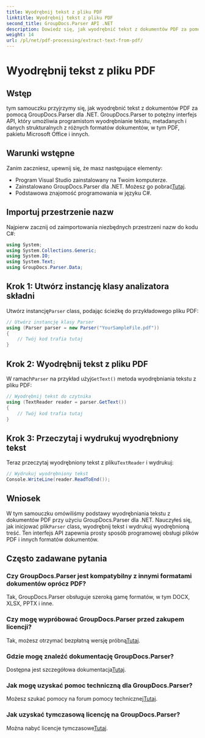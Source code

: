 ```yaml
---
title: Wyodrębnij tekst z pliku PDF
linktitle: Wyodrębnij tekst z pliku PDF
second_title: GroupDocs.Parser API .NET
description: Dowiedz się, jak wyodrębnić tekst z dokumentów PDF za pomocą GroupDocs.Parser dla .NET. Samouczek krok po kroku dla programistów.
weight: 14
url: /pl/net/pdf-processing/extract-text-from-pdf/
---
```


# Wyodrębnij tekst z pliku PDF

## Wstęp
tym samouczku przyjrzymy się, jak wyodrębnić tekst z dokumentów PDF za pomocą GroupDocs.Parser dla .NET. GroupDocs.Parser to potężny interfejs API, który umożliwia programistom wyodrębnianie tekstu, metadanych i danych strukturalnych z różnych formatów dokumentów, w tym PDF, pakietu Microsoft Office i innych.
## Warunki wstępne
Zanim zaczniesz, upewnij się, że masz następujące elementy:
- Program Visual Studio zainstalowany na Twoim komputerze.
-  Zainstalowano GroupDocs.Parser dla .NET. Możesz go pobrać[Tutaj](https://releases.groupdocs.com/parser/net/).
- Podstawowa znajomość programowania w języku C#.

## Importuj przestrzenie nazw
Najpierw zacznij od zaimportowania niezbędnych przestrzeni nazw do kodu C#:
```csharp
using System;
using System.Collections.Generic;
using System.IO;
using System.Text;
using GroupDocs.Parser.Data;
```
## Krok 1: Utwórz instancję klasy analizatora składni
 Utwórz instancję`Parser` class, podając ścieżkę do przykładowego pliku PDF:
```csharp
// Utwórz instancję klasy Parser
using (Parser parser = new Parser("YourSampleFile.pdf"))
{
    // Twój kod trafia tutaj
}
```
## Krok 2: Wyodrębnij tekst z pliku PDF
 W ramach`Parser` na przykład użyj`GetText()` metoda wyodrębniania tekstu z pliku PDF:
```csharp
// Wyodrębnij tekst do czytnika
using (TextReader reader = parser.GetText())
{
    // Twój kod trafia tutaj
}
```
## Krok 3: Przeczytaj i wydrukuj wyodrębniony tekst
 Teraz przeczytaj wyodrębniony tekst z pliku`TextReader` i wydrukuj:
```csharp
// Wydrukuj wyodrębniony tekst
Console.WriteLine(reader.ReadToEnd());
```

## Wniosek
 W tym samouczku omówiliśmy podstawy wyodrębniania tekstu z dokumentów PDF przy użyciu GroupDocs.Parser dla .NET. Nauczyłeś się, jak inicjować plik`Parser` class, wyodrębnij tekst i wydrukuj wyodrębnioną treść. Ten interfejs API zapewnia prosty sposób programowej obsługi plików PDF i innych formatów dokumentów.

## Często zadawane pytania
### Czy GroupDocs.Parser jest kompatybilny z innymi formatami dokumentów oprócz PDF?
Tak, GroupDocs.Parser obsługuje szeroką gamę formatów, w tym DOCX, XLSX, PPTX i inne.
### Czy mogę wypróbować GroupDocs.Parser przed zakupem licencji?
 Tak, możesz otrzymać bezpłatną wersję próbną[Tutaj](https://releases.groupdocs.com/).
### Gdzie mogę znaleźć dokumentację GroupDocs.Parser?
 Dostępna jest szczegółowa dokumentacja[Tutaj](https://tutorials.groupdocs.com/parser/net/).
### Jak mogę uzyskać pomoc techniczną dla GroupDocs.Parser?
 Możesz szukać pomocy na forum pomocy technicznej[Tutaj](https://forum.groupdocs.com/c/parser/17).
### Jak uzyskać tymczasową licencję na GroupDocs.Parser?
 Można nabyć licencje tymczasowe[Tutaj](https://purchase.groupdocs.com/temporary-license/).